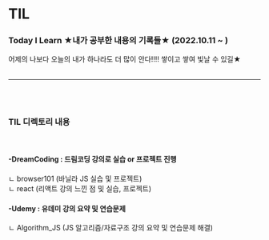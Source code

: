 # TIL

### Today I Learn ★내가 공부한 내용의 기록들★  (2022.10.11 ~ )<br>
어제의 나보다 오늘의 내가 하나라도 더 많이 안다!!!! 쌓이고 쌓여 빛날 수 있길★
<br><br>
* * *
<br><br>
### TIL 디렉토리 내용
<br>

#### -DreamCoding : 드림코딩 강의로 실습 or 프로젝트 진행
ㄴ browser101 (바닐라 JS 실습 및 프로젝트)<br>
ㄴ react (리액트 강의 느낀 점 및 실습,  프로젝트)<br>

#### -Udemy : 유데미 강의 요약 및 연습문제 
ㄴ Algorithm_JS (JS 알고리즘/자료구조 강의 요약 및 연습문제 해결)
